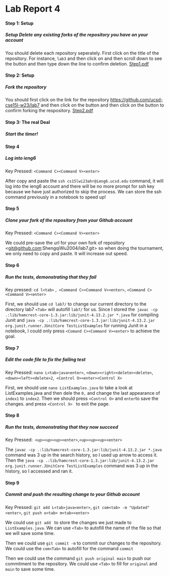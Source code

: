 # Lab Report 4

#### Step 1: **Setup** 

##### **Setup** Delete any existing forks of the repository you have on your account

You should delete each repository seperately. First click on the title of the repository. For instance, ``lab3`` and then click on <Setting> and then scroll down to see the button <Delete this respository> and then type down the line to confirm deletion.
[Step1.pdf](https://github.com/ShengqiWu2004/cse15l-lab-reports/files/10818893/Step1.pdf)


#### Step 2: Setup

##### Fork the repository

You should first click on the link for the repository <https://github.com/ucsd-cse15l-w23/lab7> and then click on the button <fork> and then click on the button <create fork> to confirm forking the respository.
[Step2.pdf](https://github.com/ShengqiWu2004/cse15l-lab-reports/files/10818896/Step2.pdf)


#### Step 3: The real Deal

##### Start the timer!

#### Step 4

##### Log into ieng6

Key Pressed: `<Command C><Command V><enter>`

After copy and paste the ``ssh cs15lwi23ahr@ieng6.ucsd.edu`` command, it will log into the ieng6 account and there will be no more prompt for ssh key because we have just authorized to skip the process. We can store the ssh command previously in a notebook to speed up!

#### Step 5

##### Clone your fork of the repository from your Github account

Key Pressed: `<Command C><Command V><enter>`

We could pre-save the url for your own fork of repository <[git@github.com](mailto:git@github.com):ShengqiWu2004/lab7.git> so when doing the tournament, we only need to copy and paste. It will increase out speed.

#### Step 6

##### Run the tests, demonstrating that they fail

Key pressed: `cd l<tab>` ,` <Command C><Command V><enter>`, `<Command C><Command V><enter>`

First, we should use `cd lab7/` to change our current directory to the directory lab7 ``<Tab>`` will autofill ``lab7/`` for us. Since I stored the`` javac -cp .:lib/hamcrest-core-1.3.jar:lib/junit-4.13.2.jar *.java`` for compiling Junit and ``java -cp .:lib/hamcrest-core-1.3.jar:lib/junit-4.13.2.jar org.junit.runner.JUnitCore TestListExamples`` for running Junit in a notebook, I could only press `<Comand C><Command V><enter>` to achieve the goal.



#### Step 7

##### Edit the code file to fix the failing test

Key Pressed: `nano L<tab>java<enter>`, `<down><right><delete><delete>`,`<down><left><delete>2`,` <Control O><enter><Control X>`

First, we should use ``nano ListExamples.java`` to take a look at ListExamples.java and then dele the ``0,`` and change the last appearance of ``index1`` to ``index2``. Then we should press `<Control O>` and ``enter``to save the changes. and press `<Control X> ` to exit the page. 

#### Step 8

##### Run the tests, demonstrating that they now succeed

Key Pressed:` <up><up><up><enter>`,`<up><up><up><enter>`

The ``javac -cp .:lib/hamcrest-core-1.3.jar:lib/junit-4.13.2.jar *.java`` command was 3 up in the search history, so I used up arrow to access it. Then the ``java -cp .:lib/hamcrest-core-1.3.jar:lib/junit-4.13.2.jar org.junit.runner.JUnitCore TestListExamples`` command was 3 up in the history, so I accessed and ran it. 

#### Step 9

##### Commit and push the resulting change to your Github account

Key Pressed: `git add L<tab>java<enter>`, `git com<tab> -m "Updated"<enter>`, `git push o<tab> m<tab><enter>`

We could use ``git add `` to store the changes we just made to ``ListExamples.java``. We can use `<Tab>` to autofill the name of the file so that we will save some time.

Then we could use ``git commit -m`` to commit our changes to the repository. We could use the ``com<Tab>`` to autofill for the command ``commit``

Then we could use the command ``git push original main`` to push our commitment to the repository. We could use `<Tab>` to fill for ``original`` and ``main`` to save some time.
